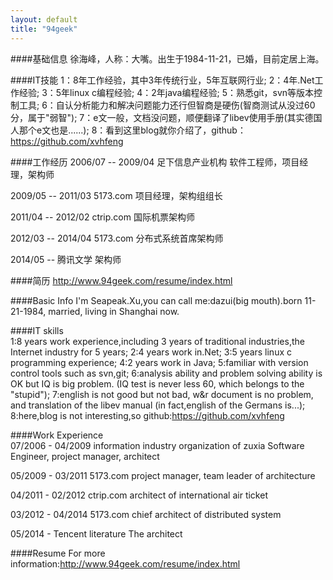 ```yaml
---
layout: default
title: "94geek"
---
```

####基础信息
徐海峰，人称：大嘴。出生于1984-11-21，已婚，目前定居上海。

####IT技能
1：8年工作经验，其中3年传统行业，5年互联网行业; 
2：4年.Net工作经验; 
3：5年linux c编程经验; 
4：2年java编程经验; 
5：熟悉git，svn等版本控制工具; 
6：自认分析能力和解决问题能力还行但智商是硬伤(智商测试从没过60分，属于"弱智"); 
7：e文一般，文档没问题，顺便翻译了libev使用手册(其实德国人那个e文也是......); 
8：看到这里blog就你介绍了，github：https://github.com/xvhfeng 

####工作经历
2006/07 -- 2009/04 足下信息产业机构 
软件工程师，项目经理，架构师 

2009/05 -- 2011/03 5173.com 
项目经理，架构组组长 

2011/04 -- 2012/02 ctrip.com 
国际机票架构师 

2012/03 -- 2014/04 5173.com 
分布式系统首席架构师 

2014/05 --         腾讯文学 
架构师 

####简历
<http://www.94geek.com/resume/index.html>  



####Basic Info
I'm Seapeak.Xu,you can call me:dazui(big mouth).born 11-21-1984, married, living in Shanghai now.  

####IT skills  
1:8 years work experience,including 3 years of traditional industries,the Internet industry for 5 years; 
2:4 years work in.Net; 
3:5 years linux c programming experience; 
4:2 years work in Java; 
5:familiar with version control tools such as svn,git; 
6:analysis ability and problem solving ability is OK but IQ is big problem.
(IQ test is never less 60, which belongs to the "stupid"); 
7:english is not good but not bad, w&r document is no problem, and translation
of the libev manual (in fact,english of the Germans is...); 
8:here,blog is not interesting,so github:https://github.com/xvhfeng 

####Work Experience  
07/2006 - 04/2009  information industry organization of zuxia 
Software Engineer, project manager, architect 

05/2009 - 03/2011 5173.com 
project manager, team leader of architecture 

04/2011 - 02/2012 ctrip.com 
architect of international air ticket 

03/2012 - 04/2014 5173.com 
chief architect of distributed system 

05/2014 - Tencent literature 
The architect 

####Resume
For more information:<http://www.94geek.com/resume/index.html>  

<!-- Blog Comments -->
<div class="media">
  <!-- UY BEGIN -->
  <div id="uyan_frame">
  </div>
  <script type="text/javascript" src="http://v2.uyan.cc/code/uyan.js?uid=1511840">
  </script>
  <!-- UY END -->
</div>
